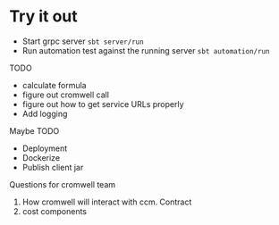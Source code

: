 # Try it out
* Start grpc server `sbt server/run`
* Run automation test against the running server `sbt automation/run` 

TODO
* calculate formula
* figure out cromwell call
* figure out how to get service URLs properly
* Add logging

Maybe TODO
* Deployment
* Dockerize
* Publish client jar

Questions for cromwell team
1. How cromwell will interact with ccm. Contract
2. cost components
